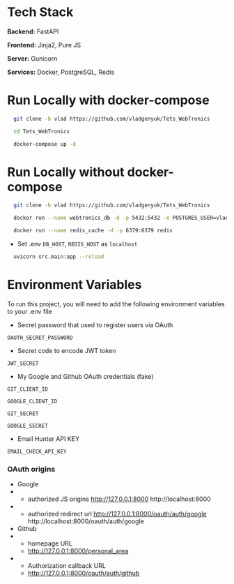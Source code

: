 
# Tech Stack

**Backend:** FastAPI

**Frontend:** Jinja2, Pure JS

**Server:** Gunicorn

**Services:** Docker, PostgreSQL, Redis


# Run Locally with docker-compose


```bash
  git clone -b vlad https://github.com/vladgenyuk/Tets_WebTronics 
```
```bash
  cd Tets_WebTronics 
```
```bash
  docker-compose up -d
```

# Run Locally without docker-compose


```bash
  git clone -b vlad https://github.com/vladgenyuk/Tets_WebTronics 
```
```bash
  docker run --name webtronics_db -d -p 5432:5432 -e POSTGRES_USER=vlad -e POSTGRES_PASSWORD=qseawdzxc1 postgres

  docker run --name redis_cache -d -p 6379:6379 redis  
```
- Set .env `DB_HOST`, `REDIS_HOST` as `localhost`

```bash
  uvicorn src.main:app --reload
```


# Environment Variables

To run this project, you will need to add the following environment variables to your .env file

- Secret password that used to register users via OAuth

`OAUTH_SECRET_PASSWORD`

- Secret code to encode JWT token

`JWT_SECRET`

- My Google and Github OAuth credentials (fake)

`GIT_CLIENT_ID`

`GOOGLE_CLIENT_ID`

`GIT_SECRET`

`GOOGLE_SECRET`

- Email Hunter API KEY

`EMAIL_CHECK_API_KEY`

### OAuth origins
- Google
- - authorized JS origins
    http://127.0.0.1:8000
    http://localhost:8000
- - authorized redirect url
    http://127.0.0.1:8000/oauth/auth/google
    http://localhost:8000/oauth/auth/google
- Github
- - homepage URL
  - http://127.0.0.1:8000/personal_area
- - Authorization callback URL
  - http://127.0.0.1:8000/oauth/auth/github
  


